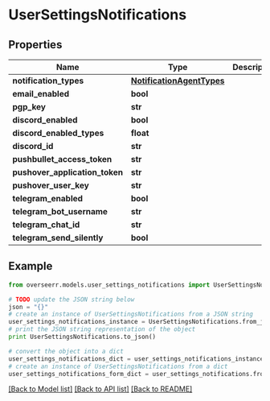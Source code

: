 # UserSettingsNotifications


## Properties

Name | Type | Description | Notes
------------ | ------------- | ------------- | -------------
**notification_types** | [**NotificationAgentTypes**](NotificationAgentTypes.md) |  | [optional] 
**email_enabled** | **bool** |  | [optional] 
**pgp_key** | **str** |  | [optional] 
**discord_enabled** | **bool** |  | [optional] 
**discord_enabled_types** | **float** |  | [optional] 
**discord_id** | **str** |  | [optional] 
**pushbullet_access_token** | **str** |  | [optional] 
**pushover_application_token** | **str** |  | [optional] 
**pushover_user_key** | **str** |  | [optional] 
**telegram_enabled** | **bool** |  | [optional] 
**telegram_bot_username** | **str** |  | [optional] 
**telegram_chat_id** | **str** |  | [optional] 
**telegram_send_silently** | **bool** |  | [optional] 

## Example

```python
from overseerr.models.user_settings_notifications import UserSettingsNotifications

# TODO update the JSON string below
json = "{}"
# create an instance of UserSettingsNotifications from a JSON string
user_settings_notifications_instance = UserSettingsNotifications.from_json(json)
# print the JSON string representation of the object
print UserSettingsNotifications.to_json()

# convert the object into a dict
user_settings_notifications_dict = user_settings_notifications_instance.to_dict()
# create an instance of UserSettingsNotifications from a dict
user_settings_notifications_form_dict = user_settings_notifications.from_dict(user_settings_notifications_dict)
```
[[Back to Model list]](../README.md#documentation-for-models) [[Back to API list]](../README.md#documentation-for-api-endpoints) [[Back to README]](../README.md)


